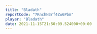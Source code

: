 ```yaml
---
title: "Bladath"
reportCode: "7RnchN3rf4Zw6Pbm"
player: "Bladath"
date: 2021-11-15T21:50:09.524000+00:00
---
```

